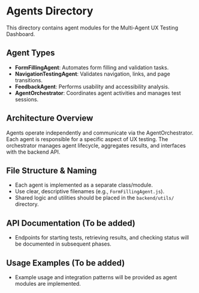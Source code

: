 # Agents Directory

This directory contains agent modules for the Multi-Agent UX Testing Dashboard.

## Agent Types

- **FormFillingAgent**: Automates form filling and validation tasks.
- **NavigationTestingAgent**: Validates navigation, links, and page transitions.
- **FeedbackAgent**: Performs usability and accessibility analysis.
- **AgentOrchestrator**: Coordinates agent activities and manages test sessions.

## Architecture Overview

Agents operate independently and communicate via the AgentOrchestrator. Each agent is responsible for a specific aspect of UX testing. The orchestrator manages agent lifecycle, aggregates results, and interfaces with the backend API.

## File Structure & Naming

- Each agent is implemented as a separate class/module.
- Use clear, descriptive filenames (e.g., `FormFillingAgent.js`).
- Shared logic and utilities should be placed in the `backend/utils/` directory.

## API Documentation (To be added)

- Endpoints for starting tests, retrieving results, and checking status will be documented in subsequent phases.

## Usage Examples (To be added)

- Example usage and integration patterns will be provided as agent modules are implemented.
